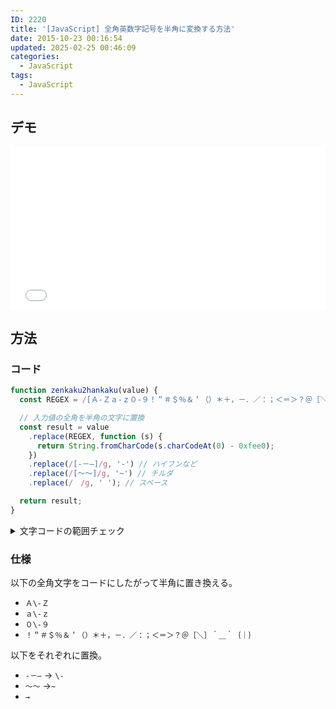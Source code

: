 ```yaml
---
ID: 2220
title: '[JavaScript] 全角英数字記号を半角に変換する方法'
date: 2015-10-23 00:16:54
updated: 2025-02-25 00:46:09
categories:
  - JavaScript
tags:
  - JavaScript
---
```


<!--more-->

## デモ

<iframe height='260' scrolling='no' title='Zenkaku to Hankaku' src='//codepen.io/hiro0218/embed/WgrdbO/?height=265&theme-id=light&default-tab=result&embed-version=2' frameborder='no' allowtransparency='true' allowfullscreen='true' style='width: 100%;'>See the Pen <a href='https://codepen.io/hiro0218/pen/WgrdbO/'>Zenkaku to Hankaku</a> by hiro (<a href='https://codepen.io/hiro0218'>@hiro0218</a>) on <a href='https://codepen.io'>CodePen</a>.
</iframe>

## 方法

### コード

```js
function zenkaku2hankaku(value) {
  const REGEX = /[Ａ-Ｚａ-ｚ０-９！＂＃＄％＆＇（）＊＋，－．／：；＜＝＞？＠［＼］＾＿｀｛｜｝]/g;

  // 入力値の全角を半角の文字に置換
  const result = value
    .replace(REGEX, function (s) {
      return String.fromCharCode(s.charCodeAt(0) - 0xfee0);
    })
    .replace(/[‐－―]/g, '-') // ハイフンなど
    .replace(/[～〜]/g, '~') // チルダ
    .replace(/　/g, ' '); // スペース

  return result;
}
```

<details>
<summary>文字コードの範囲チェック</summary>

正規表現を利用せずに文字コードの範囲をチェックする方法。

```js
function zenkaku2hankaku(value) {
  let result = '';

  for (let i = 0; i < value.length; i++) {
    let charCode = value.charCodeAt(i);
    // 全角英数字記号を半角に変換
    if (charCode >= 0xff01 && charCode <= 0xff5e) {
      result += String.fromCharCode(charCode - 0xfee0);
    } else if (charCode === 0x2010 || charCode === 0x2013 || charCode === 0x2015) {
      result += '-'; // ハイフンなど
    } else if (charCode === 0xff5e || charCode === 0x301c) {
      result += '~'; // チルダ
    } else if (charCode === 0x3000) {
      result += ' '; // スペース
    } else {
      result += value.charAt(i);
    }
  }

  return result;
}
```

可読性を重視するなら正規表現を利用して`replace`メソッドを使うのが良い。

</details>

### 仕様

以下の全角文字をコードにしたがって半角に置き換える。

- `Ａ\-Ｚ`
- `ａ\-ｚ`
- `０\-９`
- `！＂＃＄％＆＇（）＊＋，－．／：；＜＝＞？＠［＼］＾＿｀｛｜｝`

以下をそれぞれに置換。

- `‐－―` → `\-`
- `～〜` →`~`
- `→`
